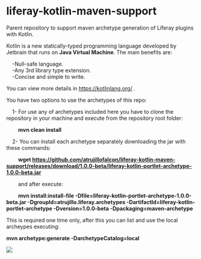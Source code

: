 # liferay-kotlin-maven-support
Parent repository to support maven archetype generation of Liferay plugins with Kotlin.

Kotlin is a new statically-typed programming language developed by Jetbrain that runs on <b>Java Virtual Machine</b>. The main benefits are:

  &nbsp;&nbsp;&nbsp;&nbsp;-Null-safe language.<br>
  &nbsp;&nbsp;&nbsp;&nbsp;-Any 3rd library type extension.<br>
  &nbsp;&nbsp;&nbsp;&nbsp;-Concise and simple to write.
  
You can view more details in https://kotlinlang.org/ .

You have two options to use the archetypes of this repo:

&nbsp;&nbsp;&nbsp;&nbsp;1- For use any of archetypes included here you have to clone the repository in your machine and execute from the repository root folder:

&nbsp;&nbsp;&nbsp;&nbsp;&nbsp;&nbsp;&nbsp;&nbsp;<b>mvn clean install</b>

&nbsp;&nbsp;&nbsp;&nbsp;2- You can install each archetype separately downloading the jar with these commands:

&nbsp;&nbsp;&nbsp;&nbsp;&nbsp;&nbsp;&nbsp;&nbsp;<b>wget https://github.com/atrujillofalcon/liferay-kotlin-maven-support/releases/download/1.0.0-beta/liferay-kotlin-portlet-archetype-1.0.0-beta.jar</b>

&nbsp;&nbsp;&nbsp;&nbsp;&nbsp;&nbsp;&nbsp;&nbsp;and after execute:

&nbsp;&nbsp;&nbsp;&nbsp;&nbsp;&nbsp;&nbsp;&nbsp;<b>mvn install:install-file -Dfile=liferay-kotlin-portlet-archetype-1.0.0-beta.jar -DgroupId=atrujillo.liferay.archetypes -DartifactId=liferay-kotlin-portlet-archetype -Dversion=1.0.0-beta -Dpackaging=maven-archetype</b>

This is required one time only, after this you can list and use the local archeypes executing:

<b>mvn archetype:generate -DarchetypeCatalog=local</b>


[![](https://jitpack.io/v/atrujillofalcon/liferay-kotlin-maven-support.svg)](https://jitpack.io/#atrujillofalcon/liferay-kotlin-maven-support)
